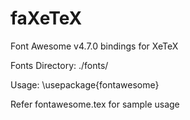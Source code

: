 # faXeTeX
Font Awesome v4.7.0 bindings for XeTeX

Fonts Directory: ./fonts/

Usage: \usepackage{fontawesome}

Refer fontawesome.tex for sample usage
